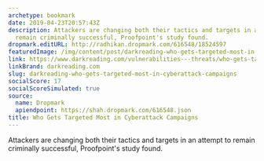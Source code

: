 ```yaml
---
archetype: bookmark
date: 2019-04-23T20:57:43Z
description: Attackers are changing both their tactics and targets in an attempt to
  remain criminally successful, Proofpoint's study found.
dropmark.editURL: http://radhikan.dropmark.com/616548/18524597
featuredImage: /img/content/post/darkreading-who-gets-targeted-most-in-cyberattack-campaigns.jpg
link: https://www.darkreading.com/vulnerabilities---threats/who-gets-targeted-most-in-cyberattack-campaigns/d/d-id/1334494
linkBrand: darkreading.com
slug: darkreading-who-gets-targeted-most-in-cyberattack-campaigns
socialScore: 17
socialScoreSimulated: true
source:
  name: Dropmark
  apiendpoint: https://shah.dropmark.com/616548.json
title: Who Gets Targeted Most in Cyberattack Campaigns
---
```

Attackers are changing both their tactics and targets in an attempt to remain criminally successful, Proofpoint's study found.